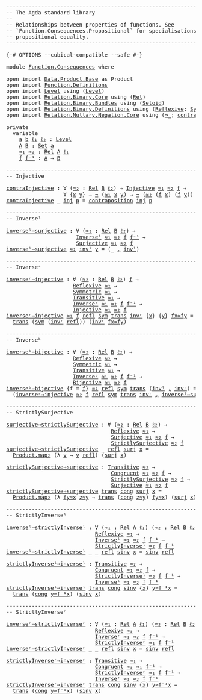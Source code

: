<pre class="Agda"><a id="1" class="Comment">------------------------------------------------------------------------</a>
<a id="74" class="Comment">-- The Agda standard library</a>
<a id="103" class="Comment">--</a>
<a id="106" class="Comment">-- Relationships between properties of functions. See</a>
<a id="160" class="Comment">-- `Function.Consequences.Propositional` for specialisations to</a>
<a id="224" class="Comment">-- propositional equality.</a>
<a id="251" class="Comment">------------------------------------------------------------------------</a>

<a id="325" class="Symbol">{-#</a> <a id="329" class="Keyword">OPTIONS</a> <a id="337" class="Pragma">--cubical-compatible</a> <a id="358" class="Pragma">--safe</a> <a id="365" class="Symbol">#-}</a>

<a id="370" class="Keyword">module</a> <a id="377" href="Function.Consequences.html" class="Module">Function.Consequences</a> <a id="399" class="Keyword">where</a>

<a id="406" class="Keyword">open</a> <a id="411" class="Keyword">import</a> <a id="418" href="Data.Product.Base.html" class="Module">Data.Product.Base</a> <a id="436" class="Symbol">as</a> <a id="439" class="Module">Product</a>
<a id="447" class="Keyword">open</a> <a id="452" class="Keyword">import</a> <a id="459" href="Function.Definitions.html" class="Module">Function.Definitions</a>
<a id="480" class="Keyword">open</a> <a id="485" class="Keyword">import</a> <a id="492" href="Level.html" class="Module">Level</a> <a id="498" class="Keyword">using</a> <a id="504" class="Symbol">(</a><a id="505" href="Agda.Primitive.html#742" class="Postulate">Level</a><a id="510" class="Symbol">)</a>
<a id="512" class="Keyword">open</a> <a id="517" class="Keyword">import</a> <a id="524" href="Relation.Binary.Core.html" class="Module">Relation.Binary.Core</a> <a id="545" class="Keyword">using</a> <a id="551" class="Symbol">(</a><a id="552" href="Relation.Binary.Core.html#896" class="Function">Rel</a><a id="555" class="Symbol">)</a>
<a id="557" class="Keyword">open</a> <a id="562" class="Keyword">import</a> <a id="569" href="Relation.Binary.Bundles.html" class="Module">Relation.Binary.Bundles</a> <a id="593" class="Keyword">using</a> <a id="599" class="Symbol">(</a><a id="600" href="Relation.Binary.Bundles.html#1095" class="Record">Setoid</a><a id="606" class="Symbol">)</a>
<a id="608" class="Keyword">open</a> <a id="613" class="Keyword">import</a> <a id="620" href="Relation.Binary.Definitions.html" class="Module">Relation.Binary.Definitions</a> <a id="648" class="Keyword">using</a> <a id="654" class="Symbol">(</a><a id="655" href="Relation.Binary.Definitions.html#1332" class="Function">Reflexive</a><a id="664" class="Symbol">;</a> <a id="666" href="Relation.Binary.Definitions.html#1491" class="Function">Symmetric</a><a id="675" class="Symbol">;</a> <a id="677" href="Relation.Binary.Definitions.html#2007" class="Function">Transitive</a><a id="687" class="Symbol">)</a>
<a id="689" class="Keyword">open</a> <a id="694" class="Keyword">import</a> <a id="701" href="Relation.Nullary.Negation.Core.html" class="Module">Relation.Nullary.Negation.Core</a> <a id="732" class="Keyword">using</a> <a id="738" class="Symbol">(</a><a id="739" href="Relation.Nullary.Negation.Core.html#658" class="Function Operator">¬_</a><a id="741" class="Symbol">;</a> <a id="743" href="Relation.Nullary.Negation.Core.html#1493" class="Function">contraposition</a><a id="757" class="Symbol">)</a>

<a id="760" class="Keyword">private</a>
  <a id="770" class="Keyword">variable</a>
    <a id="783" href="Function.Consequences.html#783" class="Generalizable">a</a> <a id="785" href="Function.Consequences.html#785" class="Generalizable">b</a> <a id="787" href="Function.Consequences.html#787" class="Generalizable">ℓ₁</a> <a id="790" href="Function.Consequences.html#790" class="Generalizable">ℓ₂</a> <a id="793" class="Symbol">:</a> <a id="795" href="Agda.Primitive.html#742" class="Postulate">Level</a>
    <a id="805" href="Function.Consequences.html#805" class="Generalizable">A</a> <a id="807" href="Function.Consequences.html#807" class="Generalizable">B</a> <a id="809" class="Symbol">:</a> <a id="811" href="Agda.Primitive.html#388" class="Primitive">Set</a> <a id="815" href="Function.Consequences.html#783" class="Generalizable">a</a>
    <a id="821" href="Function.Consequences.html#821" class="Generalizable">≈₁</a> <a id="824" href="Function.Consequences.html#824" class="Generalizable">≈₂</a> <a id="827" class="Symbol">:</a> <a id="829" href="Relation.Binary.Core.html#896" class="Function">Rel</a> <a id="833" href="Function.Consequences.html#805" class="Generalizable">A</a> <a id="835" href="Function.Consequences.html#787" class="Generalizable">ℓ₁</a>
    <a id="842" href="Function.Consequences.html#842" class="Generalizable">f</a> <a id="844" href="Function.Consequences.html#844" class="Generalizable">f⁻¹</a> <a id="848" class="Symbol">:</a> <a id="850" href="Function.Consequences.html#805" class="Generalizable">A</a> <a id="852" class="Symbol">→</a> <a id="854" href="Function.Consequences.html#807" class="Generalizable">B</a>

<a id="857" class="Comment">------------------------------------------------------------------------</a>
<a id="930" class="Comment">-- Injective</a>

<a id="contraInjective"></a><a id="944" href="Function.Consequences.html#944" class="Function">contraInjective</a> <a id="960" class="Symbol">:</a> <a id="962" class="Symbol">∀</a> <a id="964" class="Symbol">(</a><a id="965" href="Function.Consequences.html#965" class="Bound">≈₂</a> <a id="968" class="Symbol">:</a> <a id="970" href="Relation.Binary.Core.html#896" class="Function">Rel</a> <a id="974" href="Function.Consequences.html#807" class="Generalizable">B</a> <a id="976" href="Function.Consequences.html#790" class="Generalizable">ℓ₂</a><a id="978" class="Symbol">)</a> <a id="980" class="Symbol">→</a> <a id="982" href="Function.Definitions.html#842" class="Function">Injective</a> <a id="992" href="Function.Consequences.html#821" class="Generalizable">≈₁</a> <a id="995" href="Function.Consequences.html#965" class="Bound">≈₂</a> <a id="998" href="Function.Consequences.html#842" class="Generalizable">f</a> <a id="1000" class="Symbol">→</a>
                  <a id="1020" class="Symbol">∀</a> <a id="1022" class="Symbol">{</a><a id="1023" href="Function.Consequences.html#1023" class="Bound">x</a> <a id="1025" href="Function.Consequences.html#1025" class="Bound">y</a><a id="1026" class="Symbol">}</a> <a id="1028" class="Symbol">→</a> <a id="1030" href="Relation.Nullary.Negation.Core.html#658" class="Function Operator">¬</a> <a id="1032" class="Symbol">(</a><a id="1033" href="Function.Consequences.html#821" class="Generalizable">≈₁</a> <a id="1036" href="Function.Consequences.html#1023" class="Bound">x</a> <a id="1038" href="Function.Consequences.html#1025" class="Bound">y</a><a id="1039" class="Symbol">)</a> <a id="1041" class="Symbol">→</a> <a id="1043" href="Relation.Nullary.Negation.Core.html#658" class="Function Operator">¬</a> <a id="1045" class="Symbol">(</a><a id="1046" href="Function.Consequences.html#965" class="Bound">≈₂</a> <a id="1049" class="Symbol">(</a><a id="1050" href="Function.Consequences.html#842" class="Generalizable">f</a> <a id="1052" href="Function.Consequences.html#1023" class="Bound">x</a><a id="1053" class="Symbol">)</a> <a id="1055" class="Symbol">(</a><a id="1056" href="Function.Consequences.html#842" class="Generalizable">f</a> <a id="1058" href="Function.Consequences.html#1025" class="Bound">y</a><a id="1059" class="Symbol">))</a>
<a id="1062" href="Function.Consequences.html#944" class="Function">contraInjective</a> <a id="1078" class="Symbol">_</a> <a id="1080" href="Function.Consequences.html#1080" class="Bound">inj</a> <a id="1084" href="Function.Consequences.html#1084" class="Bound">p</a> <a id="1086" class="Symbol">=</a> <a id="1088" href="Relation.Nullary.Negation.Core.html#1493" class="Function">contraposition</a> <a id="1103" href="Function.Consequences.html#1080" class="Bound">inj</a> <a id="1107" href="Function.Consequences.html#1084" class="Bound">p</a>

<a id="1110" class="Comment">------------------------------------------------------------------------</a>
<a id="1183" class="Comment">-- Inverseˡ</a>

<a id="inverseˡ⇒surjective"></a><a id="1196" href="Function.Consequences.html#1196" class="Function">inverseˡ⇒surjective</a> <a id="1216" class="Symbol">:</a> <a id="1218" class="Symbol">∀</a> <a id="1220" class="Symbol">(</a><a id="1221" href="Function.Consequences.html#1221" class="Bound">≈₂</a> <a id="1224" class="Symbol">:</a> <a id="1226" href="Relation.Binary.Core.html#896" class="Function">Rel</a> <a id="1230" href="Function.Consequences.html#807" class="Generalizable">B</a> <a id="1232" href="Function.Consequences.html#790" class="Generalizable">ℓ₂</a><a id="1234" class="Symbol">)</a> <a id="1236" class="Symbol">→</a>
                      <a id="1260" href="Function.Definitions.html#1082" class="Function">Inverseˡ</a> <a id="1269" href="Function.Consequences.html#821" class="Generalizable">≈₁</a> <a id="1272" href="Function.Consequences.html#1221" class="Bound">≈₂</a> <a id="1275" href="Function.Consequences.html#842" class="Generalizable">f</a> <a id="1277" href="Function.Consequences.html#844" class="Generalizable">f⁻¹</a> <a id="1281" class="Symbol">→</a>
                      <a id="1305" href="Function.Definitions.html#919" class="Function">Surjective</a> <a id="1316" href="Function.Consequences.html#821" class="Generalizable">≈₁</a> <a id="1319" href="Function.Consequences.html#1221" class="Bound">≈₂</a> <a id="1322" href="Function.Consequences.html#842" class="Generalizable">f</a>
<a id="1324" href="Function.Consequences.html#1196" class="Function">inverseˡ⇒surjective</a> <a id="1344" href="Function.Consequences.html#1344" class="Bound">≈₂</a> <a id="1347" href="Function.Consequences.html#1347" class="Bound">invˡ</a> <a id="1352" href="Function.Consequences.html#1352" class="Bound">y</a> <a id="1354" class="Symbol">=</a> <a id="1356" class="Symbol">(_</a> <a id="1359" href="Agda.Builtin.Sigma.html#235" class="InductiveConstructor Operator">,</a> <a id="1361" href="Function.Consequences.html#1347" class="Bound">invˡ</a><a id="1365" class="Symbol">)</a>

<a id="1368" class="Comment">------------------------------------------------------------------------</a>
<a id="1441" class="Comment">-- Inverseʳ</a>

<a id="inverseʳ⇒injective"></a><a id="1454" href="Function.Consequences.html#1454" class="Function">inverseʳ⇒injective</a> <a id="1473" class="Symbol">:</a> <a id="1475" class="Symbol">∀</a> <a id="1477" class="Symbol">(</a><a id="1478" href="Function.Consequences.html#1478" class="Bound">≈₂</a> <a id="1481" class="Symbol">:</a> <a id="1483" href="Relation.Binary.Core.html#896" class="Function">Rel</a> <a id="1487" href="Function.Consequences.html#807" class="Generalizable">B</a> <a id="1489" href="Function.Consequences.html#790" class="Generalizable">ℓ₂</a><a id="1491" class="Symbol">)</a> <a id="1493" href="Function.Consequences.html#1493" class="Bound">f</a> <a id="1495" class="Symbol">→</a>
                     <a id="1518" href="Relation.Binary.Definitions.html#1332" class="Function">Reflexive</a> <a id="1528" href="Function.Consequences.html#1478" class="Bound">≈₂</a> <a id="1531" class="Symbol">→</a>
                     <a id="1554" href="Relation.Binary.Definitions.html#1491" class="Function">Symmetric</a> <a id="1564" href="Function.Consequences.html#821" class="Generalizable">≈₁</a> <a id="1567" class="Symbol">→</a>
                     <a id="1590" href="Relation.Binary.Definitions.html#2007" class="Function">Transitive</a> <a id="1601" href="Function.Consequences.html#821" class="Generalizable">≈₁</a> <a id="1604" class="Symbol">→</a>
                     <a id="1627" href="Function.Definitions.html#1169" class="Function">Inverseʳ</a> <a id="1636" href="Function.Consequences.html#821" class="Generalizable">≈₁</a> <a id="1639" href="Function.Consequences.html#1478" class="Bound">≈₂</a> <a id="1642" href="Function.Consequences.html#1493" class="Bound">f</a> <a id="1644" href="Function.Consequences.html#844" class="Generalizable">f⁻¹</a> <a id="1648" class="Symbol">→</a>
                     <a id="1671" href="Function.Definitions.html#842" class="Function">Injective</a> <a id="1681" href="Function.Consequences.html#821" class="Generalizable">≈₁</a> <a id="1684" href="Function.Consequences.html#1478" class="Bound">≈₂</a> <a id="1687" href="Function.Consequences.html#1493" class="Bound">f</a>
<a id="1689" href="Function.Consequences.html#1454" class="Function">inverseʳ⇒injective</a> <a id="1708" href="Function.Consequences.html#1708" class="Bound">≈₂</a> <a id="1711" href="Function.Consequences.html#1711" class="Bound">f</a> <a id="1713" href="Function.Consequences.html#1713" class="Bound">refl</a> <a id="1718" href="Function.Consequences.html#1718" class="Bound">sym</a> <a id="1722" href="Function.Consequences.html#1722" class="Bound">trans</a> <a id="1728" href="Function.Consequences.html#1728" class="Bound">invʳ</a> <a id="1733" class="Symbol">{</a><a id="1734" href="Function.Consequences.html#1734" class="Bound">x</a><a id="1735" class="Symbol">}</a> <a id="1737" class="Symbol">{</a><a id="1738" href="Function.Consequences.html#1738" class="Bound">y</a><a id="1739" class="Symbol">}</a> <a id="1741" href="Function.Consequences.html#1741" class="Bound">fx≈fy</a> <a id="1747" class="Symbol">=</a>
  <a id="1751" href="Function.Consequences.html#1722" class="Bound">trans</a> <a id="1757" class="Symbol">(</a><a id="1758" href="Function.Consequences.html#1718" class="Bound">sym</a> <a id="1762" class="Symbol">(</a><a id="1763" href="Function.Consequences.html#1728" class="Bound">invʳ</a> <a id="1768" href="Function.Consequences.html#1713" class="Bound">refl</a><a id="1772" class="Symbol">))</a> <a id="1775" class="Symbol">(</a><a id="1776" href="Function.Consequences.html#1728" class="Bound">invʳ</a> <a id="1781" href="Function.Consequences.html#1741" class="Bound">fx≈fy</a><a id="1786" class="Symbol">)</a>

<a id="1789" class="Comment">------------------------------------------------------------------------</a>
<a id="1862" class="Comment">-- Inverseᵇ</a>

<a id="inverseᵇ⇒bijective"></a><a id="1875" href="Function.Consequences.html#1875" class="Function">inverseᵇ⇒bijective</a> <a id="1894" class="Symbol">:</a> <a id="1896" class="Symbol">∀</a> <a id="1898" class="Symbol">(</a><a id="1899" href="Function.Consequences.html#1899" class="Bound">≈₂</a> <a id="1902" class="Symbol">:</a> <a id="1904" href="Relation.Binary.Core.html#896" class="Function">Rel</a> <a id="1908" href="Function.Consequences.html#807" class="Generalizable">B</a> <a id="1910" href="Function.Consequences.html#790" class="Generalizable">ℓ₂</a><a id="1912" class="Symbol">)</a> <a id="1914" class="Symbol">→</a>
                     <a id="1937" href="Relation.Binary.Definitions.html#1332" class="Function">Reflexive</a> <a id="1947" href="Function.Consequences.html#1899" class="Bound">≈₂</a> <a id="1950" class="Symbol">→</a>
                     <a id="1973" href="Relation.Binary.Definitions.html#1491" class="Function">Symmetric</a> <a id="1983" href="Function.Consequences.html#821" class="Generalizable">≈₁</a> <a id="1986" class="Symbol">→</a>
                     <a id="2009" href="Relation.Binary.Definitions.html#2007" class="Function">Transitive</a> <a id="2020" href="Function.Consequences.html#821" class="Generalizable">≈₁</a> <a id="2023" class="Symbol">→</a>
                     <a id="2046" href="Function.Definitions.html#1256" class="Function">Inverseᵇ</a> <a id="2055" href="Function.Consequences.html#821" class="Generalizable">≈₁</a> <a id="2058" href="Function.Consequences.html#1899" class="Bound">≈₂</a> <a id="2061" href="Function.Consequences.html#842" class="Generalizable">f</a> <a id="2063" href="Function.Consequences.html#844" class="Generalizable">f⁻¹</a> <a id="2067" class="Symbol">→</a>
                     <a id="2090" href="Function.Definitions.html#1008" class="Function">Bijective</a> <a id="2100" href="Function.Consequences.html#821" class="Generalizable">≈₁</a> <a id="2103" href="Function.Consequences.html#1899" class="Bound">≈₂</a> <a id="2106" href="Function.Consequences.html#842" class="Generalizable">f</a>
<a id="2108" href="Function.Consequences.html#1875" class="Function">inverseᵇ⇒bijective</a> <a id="2127" class="Symbol">{</a><a id="2128" class="Argument">f</a> <a id="2130" class="Symbol">=</a> <a id="2132" href="Function.Consequences.html#2132" class="Bound">f</a><a id="2133" class="Symbol">}</a> <a id="2135" href="Function.Consequences.html#2135" class="Bound">≈₂</a> <a id="2138" href="Function.Consequences.html#2138" class="Bound">refl</a> <a id="2143" href="Function.Consequences.html#2143" class="Bound">sym</a> <a id="2147" href="Function.Consequences.html#2147" class="Bound">trans</a> <a id="2153" class="Symbol">(</a><a id="2154" href="Function.Consequences.html#2154" class="Bound">invˡ</a> <a id="2159" href="Agda.Builtin.Sigma.html#235" class="InductiveConstructor Operator">,</a> <a id="2161" href="Function.Consequences.html#2161" class="Bound">invʳ</a><a id="2165" class="Symbol">)</a> <a id="2167" class="Symbol">=</a>
  <a id="2171" class="Symbol">(</a><a id="2172" href="Function.Consequences.html#1454" class="Function">inverseʳ⇒injective</a> <a id="2191" href="Function.Consequences.html#2135" class="Bound">≈₂</a> <a id="2194" href="Function.Consequences.html#2132" class="Bound">f</a> <a id="2196" href="Function.Consequences.html#2138" class="Bound">refl</a> <a id="2201" href="Function.Consequences.html#2143" class="Bound">sym</a> <a id="2205" href="Function.Consequences.html#2147" class="Bound">trans</a> <a id="2211" href="Function.Consequences.html#2161" class="Bound">invʳ</a> <a id="2216" href="Agda.Builtin.Sigma.html#235" class="InductiveConstructor Operator">,</a> <a id="2218" href="Function.Consequences.html#1196" class="Function">inverseˡ⇒surjective</a> <a id="2238" href="Function.Consequences.html#2135" class="Bound">≈₂</a> <a id="2241" href="Function.Consequences.html#2154" class="Bound">invˡ</a><a id="2245" class="Symbol">)</a>

<a id="2248" class="Comment">------------------------------------------------------------------------</a>
<a id="2321" class="Comment">-- StrictlySurjective</a>

<a id="surjective⇒strictlySurjective"></a><a id="2344" href="Function.Consequences.html#2344" class="Function">surjective⇒strictlySurjective</a> <a id="2374" class="Symbol">:</a> <a id="2376" class="Symbol">∀</a> <a id="2378" class="Symbol">(</a><a id="2379" href="Function.Consequences.html#2379" class="Bound">≈₂</a> <a id="2382" class="Symbol">:</a> <a id="2384" href="Relation.Binary.Core.html#896" class="Function">Rel</a> <a id="2388" href="Function.Consequences.html#807" class="Generalizable">B</a> <a id="2390" href="Function.Consequences.html#790" class="Generalizable">ℓ₂</a><a id="2392" class="Symbol">)</a> <a id="2394" class="Symbol">→</a>
                                 <a id="2429" href="Relation.Binary.Definitions.html#1332" class="Function">Reflexive</a> <a id="2439" href="Function.Consequences.html#821" class="Generalizable">≈₁</a> <a id="2442" class="Symbol">→</a>
                                 <a id="2477" href="Function.Definitions.html#919" class="Function">Surjective</a> <a id="2488" href="Function.Consequences.html#821" class="Generalizable">≈₁</a> <a id="2491" href="Function.Consequences.html#2379" class="Bound">≈₂</a> <a id="2494" href="Function.Consequences.html#842" class="Generalizable">f</a> <a id="2496" class="Symbol">→</a>
                                 <a id="2531" href="Function.Definitions.html#1522" class="Function">StrictlySurjective</a> <a id="2550" href="Function.Consequences.html#2379" class="Bound">≈₂</a> <a id="2553" href="Function.Consequences.html#842" class="Generalizable">f</a>
<a id="2555" href="Function.Consequences.html#2344" class="Function">surjective⇒strictlySurjective</a> <a id="2585" class="Symbol">_</a> <a id="2587" href="Function.Consequences.html#2587" class="Bound">refl</a> <a id="2592" href="Function.Consequences.html#2592" class="Bound">surj</a> <a id="2597" href="Function.Consequences.html#2597" class="Bound">x</a> <a id="2599" class="Symbol">=</a>
  <a id="2603" href="Data.Product.Base.html#2362" class="Function">Product.map₂</a> <a id="2616" class="Symbol">(λ</a> <a id="2619" href="Function.Consequences.html#2619" class="Bound">v</a> <a id="2621" class="Symbol">→</a> <a id="2623" href="Function.Consequences.html#2619" class="Bound">v</a> <a id="2625" href="Function.Consequences.html#2587" class="Bound">refl</a><a id="2629" class="Symbol">)</a> <a id="2631" class="Symbol">(</a><a id="2632" href="Function.Consequences.html#2592" class="Bound">surj</a> <a id="2637" href="Function.Consequences.html#2597" class="Bound">x</a><a id="2638" class="Symbol">)</a>

<a id="strictlySurjective⇒surjective"></a><a id="2641" href="Function.Consequences.html#2641" class="Function">strictlySurjective⇒surjective</a> <a id="2671" class="Symbol">:</a> <a id="2673" href="Relation.Binary.Definitions.html#2007" class="Function">Transitive</a> <a id="2684" href="Function.Consequences.html#824" class="Generalizable">≈₂</a> <a id="2687" class="Symbol">→</a>
                                 <a id="2722" href="Function.Definitions.html#765" class="Function">Congruent</a> <a id="2732" href="Function.Consequences.html#821" class="Generalizable">≈₁</a> <a id="2735" href="Function.Consequences.html#824" class="Generalizable">≈₂</a> <a id="2738" href="Function.Consequences.html#842" class="Generalizable">f</a> <a id="2740" class="Symbol">→</a>
                                 <a id="2775" href="Function.Definitions.html#1522" class="Function">StrictlySurjective</a> <a id="2794" href="Function.Consequences.html#824" class="Generalizable">≈₂</a> <a id="2797" href="Function.Consequences.html#842" class="Generalizable">f</a> <a id="2799" class="Symbol">→</a>
                                 <a id="2834" href="Function.Definitions.html#919" class="Function">Surjective</a> <a id="2845" href="Function.Consequences.html#821" class="Generalizable">≈₁</a> <a id="2848" href="Function.Consequences.html#824" class="Generalizable">≈₂</a> <a id="2851" href="Function.Consequences.html#842" class="Generalizable">f</a>
<a id="2853" href="Function.Consequences.html#2641" class="Function">strictlySurjective⇒surjective</a> <a id="2883" href="Function.Consequences.html#2883" class="Bound">trans</a> <a id="2889" href="Function.Consequences.html#2889" class="Bound">cong</a> <a id="2894" href="Function.Consequences.html#2894" class="Bound">surj</a> <a id="2899" href="Function.Consequences.html#2899" class="Bound">x</a> <a id="2901" class="Symbol">=</a>
  <a id="2905" href="Data.Product.Base.html#2362" class="Function">Product.map₂</a> <a id="2918" class="Symbol">(λ</a> <a id="2921" href="Function.Consequences.html#2921" class="Bound">fy≈x</a> <a id="2926" href="Function.Consequences.html#2926" class="Bound">z≈y</a> <a id="2930" class="Symbol">→</a> <a id="2932" href="Function.Consequences.html#2883" class="Bound">trans</a> <a id="2938" class="Symbol">(</a><a id="2939" href="Function.Consequences.html#2889" class="Bound">cong</a> <a id="2944" href="Function.Consequences.html#2926" class="Bound">z≈y</a><a id="2947" class="Symbol">)</a> <a id="2949" href="Function.Consequences.html#2921" class="Bound">fy≈x</a><a id="2953" class="Symbol">)</a> <a id="2955" class="Symbol">(</a><a id="2956" href="Function.Consequences.html#2894" class="Bound">surj</a> <a id="2961" href="Function.Consequences.html#2899" class="Bound">x</a><a id="2962" class="Symbol">)</a>

<a id="2965" class="Comment">------------------------------------------------------------------------</a>
<a id="3038" class="Comment">-- StrictlyInverseˡ</a>

<a id="inverseˡ⇒strictlyInverseˡ"></a><a id="3059" href="Function.Consequences.html#3059" class="Function">inverseˡ⇒strictlyInverseˡ</a> <a id="3085" class="Symbol">:</a> <a id="3087" class="Symbol">∀</a> <a id="3089" class="Symbol">(</a><a id="3090" href="Function.Consequences.html#3090" class="Bound">≈₁</a> <a id="3093" class="Symbol">:</a> <a id="3095" href="Relation.Binary.Core.html#896" class="Function">Rel</a> <a id="3099" href="Function.Consequences.html#805" class="Generalizable">A</a> <a id="3101" href="Function.Consequences.html#787" class="Generalizable">ℓ₁</a><a id="3103" class="Symbol">)</a> <a id="3105" class="Symbol">(</a><a id="3106" href="Function.Consequences.html#3106" class="Bound">≈₂</a> <a id="3109" class="Symbol">:</a> <a id="3111" href="Relation.Binary.Core.html#896" class="Function">Rel</a> <a id="3115" href="Function.Consequences.html#807" class="Generalizable">B</a> <a id="3117" href="Function.Consequences.html#790" class="Generalizable">ℓ₂</a><a id="3119" class="Symbol">)</a> <a id="3121" class="Symbol">→</a>
                            <a id="3151" href="Relation.Binary.Definitions.html#1332" class="Function">Reflexive</a> <a id="3161" href="Function.Consequences.html#3090" class="Bound">≈₁</a> <a id="3164" class="Symbol">→</a>
                            <a id="3194" href="Function.Definitions.html#1082" class="Function">Inverseˡ</a> <a id="3203" href="Function.Consequences.html#3090" class="Bound">≈₁</a> <a id="3206" href="Function.Consequences.html#3106" class="Bound">≈₂</a> <a id="3209" href="Function.Consequences.html#842" class="Generalizable">f</a> <a id="3211" href="Function.Consequences.html#844" class="Generalizable">f⁻¹</a> <a id="3215" class="Symbol">→</a>
                            <a id="3245" href="Function.Definitions.html#1622" class="Function">StrictlyInverseˡ</a> <a id="3262" href="Function.Consequences.html#3106" class="Bound">≈₂</a> <a id="3265" href="Function.Consequences.html#842" class="Generalizable">f</a> <a id="3267" href="Function.Consequences.html#844" class="Generalizable">f⁻¹</a>
<a id="3271" href="Function.Consequences.html#3059" class="Function">inverseˡ⇒strictlyInverseˡ</a> <a id="3297" class="Symbol">_</a> <a id="3299" class="Symbol">_</a> <a id="3301" href="Function.Consequences.html#3301" class="Bound">refl</a> <a id="3306" href="Function.Consequences.html#3306" class="Bound">sinv</a> <a id="3311" href="Function.Consequences.html#3311" class="Bound">x</a> <a id="3313" class="Symbol">=</a> <a id="3315" href="Function.Consequences.html#3306" class="Bound">sinv</a> <a id="3320" href="Function.Consequences.html#3301" class="Bound">refl</a>

<a id="strictlyInverseˡ⇒inverseˡ"></a><a id="3326" href="Function.Consequences.html#3326" class="Function">strictlyInverseˡ⇒inverseˡ</a> <a id="3352" class="Symbol">:</a> <a id="3354" href="Relation.Binary.Definitions.html#2007" class="Function">Transitive</a> <a id="3365" href="Function.Consequences.html#824" class="Generalizable">≈₂</a> <a id="3368" class="Symbol">→</a>
                            <a id="3398" href="Function.Definitions.html#765" class="Function">Congruent</a> <a id="3408" href="Function.Consequences.html#821" class="Generalizable">≈₁</a> <a id="3411" href="Function.Consequences.html#824" class="Generalizable">≈₂</a> <a id="3414" href="Function.Consequences.html#842" class="Generalizable">f</a> <a id="3416" class="Symbol">→</a>
                            <a id="3446" href="Function.Definitions.html#1622" class="Function">StrictlyInverseˡ</a> <a id="3463" href="Function.Consequences.html#824" class="Generalizable">≈₂</a> <a id="3466" href="Function.Consequences.html#842" class="Generalizable">f</a> <a id="3468" href="Function.Consequences.html#844" class="Generalizable">f⁻¹</a> <a id="3472" class="Symbol">→</a>
                            <a id="3502" href="Function.Definitions.html#1082" class="Function">Inverseˡ</a> <a id="3511" href="Function.Consequences.html#821" class="Generalizable">≈₁</a> <a id="3514" href="Function.Consequences.html#824" class="Generalizable">≈₂</a> <a id="3517" href="Function.Consequences.html#842" class="Generalizable">f</a> <a id="3519" href="Function.Consequences.html#844" class="Generalizable">f⁻¹</a>
<a id="3523" href="Function.Consequences.html#3326" class="Function">strictlyInverseˡ⇒inverseˡ</a> <a id="3549" href="Function.Consequences.html#3549" class="Bound">trans</a> <a id="3555" href="Function.Consequences.html#3555" class="Bound">cong</a> <a id="3560" href="Function.Consequences.html#3560" class="Bound">sinv</a> <a id="3565" class="Symbol">{</a><a id="3566" href="Function.Consequences.html#3566" class="Bound">x</a><a id="3567" class="Symbol">}</a> <a id="3569" href="Function.Consequences.html#3569" class="Bound">y≈f⁻¹x</a> <a id="3576" class="Symbol">=</a>
  <a id="3580" href="Function.Consequences.html#3549" class="Bound">trans</a> <a id="3586" class="Symbol">(</a><a id="3587" href="Function.Consequences.html#3555" class="Bound">cong</a> <a id="3592" href="Function.Consequences.html#3569" class="Bound">y≈f⁻¹x</a><a id="3598" class="Symbol">)</a> <a id="3600" class="Symbol">(</a><a id="3601" href="Function.Consequences.html#3560" class="Bound">sinv</a> <a id="3606" href="Function.Consequences.html#3566" class="Bound">x</a><a id="3607" class="Symbol">)</a>

<a id="3610" class="Comment">------------------------------------------------------------------------</a>
<a id="3683" class="Comment">-- StrictlyInverseʳ</a>

<a id="inverseʳ⇒strictlyInverseʳ"></a><a id="3704" href="Function.Consequences.html#3704" class="Function">inverseʳ⇒strictlyInverseʳ</a> <a id="3730" class="Symbol">:</a> <a id="3732" class="Symbol">∀</a> <a id="3734" class="Symbol">(</a><a id="3735" href="Function.Consequences.html#3735" class="Bound">≈₁</a> <a id="3738" class="Symbol">:</a> <a id="3740" href="Relation.Binary.Core.html#896" class="Function">Rel</a> <a id="3744" href="Function.Consequences.html#805" class="Generalizable">A</a> <a id="3746" href="Function.Consequences.html#787" class="Generalizable">ℓ₁</a><a id="3748" class="Symbol">)</a> <a id="3750" class="Symbol">(</a><a id="3751" href="Function.Consequences.html#3751" class="Bound">≈₂</a> <a id="3754" class="Symbol">:</a> <a id="3756" href="Relation.Binary.Core.html#896" class="Function">Rel</a> <a id="3760" href="Function.Consequences.html#807" class="Generalizable">B</a> <a id="3762" href="Function.Consequences.html#790" class="Generalizable">ℓ₂</a><a id="3764" class="Symbol">)</a> <a id="3766" class="Symbol">→</a>
                            <a id="3796" href="Relation.Binary.Definitions.html#1332" class="Function">Reflexive</a> <a id="3806" href="Function.Consequences.html#3751" class="Bound">≈₂</a> <a id="3809" class="Symbol">→</a>
                            <a id="3839" href="Function.Definitions.html#1169" class="Function">Inverseʳ</a> <a id="3848" href="Function.Consequences.html#3735" class="Bound">≈₁</a> <a id="3851" href="Function.Consequences.html#3751" class="Bound">≈₂</a> <a id="3854" href="Function.Consequences.html#842" class="Generalizable">f</a> <a id="3856" href="Function.Consequences.html#844" class="Generalizable">f⁻¹</a> <a id="3860" class="Symbol">→</a>
                            <a id="3890" href="Function.Definitions.html#1726" class="Function">StrictlyInverseʳ</a> <a id="3907" href="Function.Consequences.html#3735" class="Bound">≈₁</a> <a id="3910" href="Function.Consequences.html#842" class="Generalizable">f</a> <a id="3912" href="Function.Consequences.html#844" class="Generalizable">f⁻¹</a>
<a id="3916" href="Function.Consequences.html#3704" class="Function">inverseʳ⇒strictlyInverseʳ</a> <a id="3942" class="Symbol">_</a> <a id="3944" class="Symbol">_</a> <a id="3946" href="Function.Consequences.html#3946" class="Bound">refl</a> <a id="3951" href="Function.Consequences.html#3951" class="Bound">sinv</a> <a id="3956" href="Function.Consequences.html#3956" class="Bound">x</a> <a id="3958" class="Symbol">=</a> <a id="3960" href="Function.Consequences.html#3951" class="Bound">sinv</a> <a id="3965" href="Function.Consequences.html#3946" class="Bound">refl</a>

<a id="strictlyInverseʳ⇒inverseʳ"></a><a id="3971" href="Function.Consequences.html#3971" class="Function">strictlyInverseʳ⇒inverseʳ</a> <a id="3997" class="Symbol">:</a> <a id="3999" href="Relation.Binary.Definitions.html#2007" class="Function">Transitive</a> <a id="4010" href="Function.Consequences.html#821" class="Generalizable">≈₁</a> <a id="4013" class="Symbol">→</a>
                            <a id="4043" href="Function.Definitions.html#765" class="Function">Congruent</a> <a id="4053" href="Function.Consequences.html#824" class="Generalizable">≈₂</a> <a id="4056" href="Function.Consequences.html#821" class="Generalizable">≈₁</a> <a id="4059" href="Function.Consequences.html#844" class="Generalizable">f⁻¹</a> <a id="4063" class="Symbol">→</a>
                            <a id="4093" href="Function.Definitions.html#1726" class="Function">StrictlyInverseʳ</a> <a id="4110" href="Function.Consequences.html#821" class="Generalizable">≈₁</a> <a id="4113" href="Function.Consequences.html#842" class="Generalizable">f</a> <a id="4115" href="Function.Consequences.html#844" class="Generalizable">f⁻¹</a> <a id="4119" class="Symbol">→</a>
                            <a id="4149" href="Function.Definitions.html#1169" class="Function">Inverseʳ</a> <a id="4158" href="Function.Consequences.html#821" class="Generalizable">≈₁</a> <a id="4161" href="Function.Consequences.html#824" class="Generalizable">≈₂</a> <a id="4164" href="Function.Consequences.html#842" class="Generalizable">f</a> <a id="4166" href="Function.Consequences.html#844" class="Generalizable">f⁻¹</a>
<a id="4170" href="Function.Consequences.html#3971" class="Function">strictlyInverseʳ⇒inverseʳ</a> <a id="4196" href="Function.Consequences.html#4196" class="Bound">trans</a> <a id="4202" href="Function.Consequences.html#4202" class="Bound">cong</a> <a id="4207" href="Function.Consequences.html#4207" class="Bound">sinv</a> <a id="4212" class="Symbol">{</a><a id="4213" href="Function.Consequences.html#4213" class="Bound">x</a><a id="4214" class="Symbol">}</a> <a id="4216" href="Function.Consequences.html#4216" class="Bound">y≈f⁻¹x</a> <a id="4223" class="Symbol">=</a>
  <a id="4227" href="Function.Consequences.html#4196" class="Bound">trans</a> <a id="4233" class="Symbol">(</a><a id="4234" href="Function.Consequences.html#4202" class="Bound">cong</a> <a id="4239" href="Function.Consequences.html#4216" class="Bound">y≈f⁻¹x</a><a id="4245" class="Symbol">)</a> <a id="4247" class="Symbol">(</a><a id="4248" href="Function.Consequences.html#4207" class="Bound">sinv</a> <a id="4253" href="Function.Consequences.html#4213" class="Bound">x</a><a id="4254" class="Symbol">)</a>
</pre>